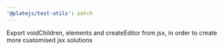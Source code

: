 ```yaml
---
'@platejs/test-utils': patch
---
```


Export voidChildren, elements and createEditor from jsx, in order to create more customised jsx solutions
